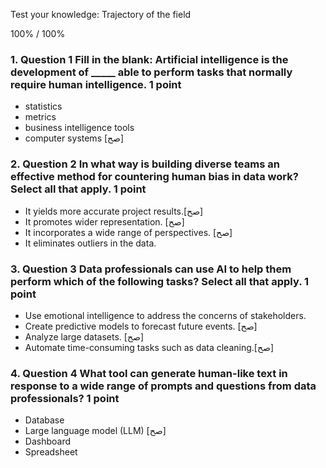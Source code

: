 Test your knowledge: Trajectory of the field


100% / 100%



### 1. Question 1 Fill in the blank: Artificial intelligence is the development of _____ able to perform tasks that normally require human intelligence. 1 point 
* statistics 
* metrics 
* business intelligence tools 
* computer systems [صح]



### 2. Question 2 In what way is building diverse teams an effective method for countering human bias in data work? Select all that apply. 1 point 
* It yields more accurate project results.[صح] 
* It promotes wider representation. [صح]
* It incorporates a wide range of perspectives. [صح]
* It eliminates outliers in the data.




### 3. Question 3 Data professionals can use AI to help them perform which of the following tasks? Select all that apply. 1 point 
* Use emotional intelligence to address the concerns of stakeholders. 
* Create predictive models to forecast future events. [صح]
* Analyze large datasets. [صح]
* Automate time-consuming tasks such as data cleaning.[صح]



### 4. Question 4 What tool can generate human-like text in response to a wide range of prompts and questions from data professionals? 1 point 
* Database 
* Large language model (LLM)  [صح]
* Dashboard 
* Spreadsheet




























